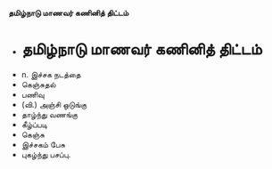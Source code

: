 **தமிழ்நாடு மாணவர் கணினித் திட்டம்**
- # தமிழ்நாடு மாணவர் கணினித் திட்டம்
- n. இச்சக நடத்தை
- கெஞ்சுதல்
- பணிவு
- (வி.) அஞ்சி ஒடுங்கு
- தாழ்ந்து வணங்கு
- கீழ்ப்படி
- கெஞ்சு
- இச்சகம் பேசு
- புகழ்ந்து பசப்பு.

